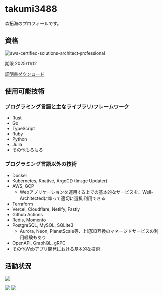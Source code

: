 # takumi3488

森拓海のプロフィールです。

## 資格

![aws-certified-solutions-architect-professional](https://user-images.githubusercontent.com/51111242/201689314-25a89fd7-09a9-4a26-b5a7-1bd667ff7071.png)

期限 2025/11/12

[証明書ダウンロード](https://github.com/takumi3488/takumi3488/files/10004011/AWS.Certified.Solutions.Architect.-.Professional.certificate.pdf)

## 使用可能技術

### プログラミング言語と主なライブラリ/フレームワーク

- Rust
- Go
- TypeScript
- Ruby
- Python
- Julia
- その他もろもろ

### プログラミング言語以外の技術

- Docker
- Kubernetes, Knative, ArgoCD (Image Updater)
- AWS, GCP
  - Webアプリケーションを運用する上での基本的なサービスを、Well-Architectedに準って適切に選択,利用できる
- Terraform
- Vercel, Cloudflare, Netlify, Fastly
- Github Actions
- Redis, Momento
- PostgreSQL, MySQL, SQLite3
  - Aurora, Neon, PlanetScale等、上記DB互換のマネージドサービスの利用経験もあり
- OpenAPI, GraphQL, gRPC
- その他Webアプリ開発における基本的な技術

## 活動状況

![](http://github-profile-summary-cards.vercel.app/api/cards/profile-details?username=takumi3488&theme=tokyonight)

![](http://github-profile-summary-cards.vercel.app/api/cards/repos-per-language?username=takumi3488&theme=tokyonight)
![](http://github-profile-summary-cards.vercel.app/api/cards/most-commit-language?username=takumi3488&theme=tokyonight)
